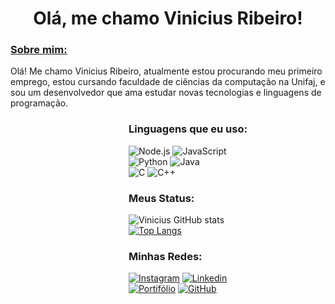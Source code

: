 <h1 align="center"> Olá, me chamo Vinicius Ribeiro!</h1>

<h3 style="text-decoration: underline;">Sobre mim: </h3>
<p>
Olá! Me chamo Vinicius Ribeiro, atualmente estou procurando meu primeiro emprego, estou cursando faculdade de ciências da computação na Unifaj, e sou um desenvolvedor que ama estudar novas tecnologias e linguagens de programação.
</p>

<div style="margin-left: 5cm;">

<h3>Linguagens que eu uso:</h3>

![Node.js](https://img.shields.io/badge/Node.js-43853D?style=for-the-badge&logo=node.js&logoColor=white) 
![JavaScript](https://img.shields.io/badge/JavaScript-F7DF1E?style=for-the-badge&logo=javascript&logoColor=black) <br>
![Python](https://img.shields.io/badge/Python-14354C?style=for-the-badge&logo=python&logoColor=white) 
![Java](https://img.shields.io/badge/Java-ED8B00?style=for-the-badge&logo=openjdk&logoColor=white) <br>
![C](https://img.shields.io/badge/C-00599C?style=for-the-badge&logo=c&logoColor=white) ![C++](https://img.shields.io/badge/C++-00599C?style=for-the-badge&logo=c++&logoColor=white)

<h3>Meus Status:</h3>

![Vinicius GitHub stats](https://github-readme-stats.vercel.app/api?username=ViniciusRib1&show_icons=true&theme=radical) <br>
[![Top Langs](https://github-readme-stats.vercel.app/api/top-langs/?username=ViniciusRib1)](https://github.com/ViniciusRib1)

<h3>Minhas Redes:</h3>

[![Instagram](https://img.shields.io/badge/Instagram-E4405F?style=for-the-badge&logo=instagram&logoColor=white)](https://www.instagram.com/vinirib01/)
[![Linkedin](https://img.shields.io/badge/LinkedIn-0077B5?style=for-the-badge&logo=linkedin&logoColor=white)](https://www.linkedin.com/in/vinicius-ribeiro-9a2452267/) <br>
[![Portifólio](https://img.shields.io/badge/Blogger-FF5722?style=for-the-badge&logo=blogger&logoColor=white)](https://viniciusrib1.github.io/Portfolio/index.html)
[![GitHub](https://img.shields.io/badge/GitHub-100000?style=for-the-badge&logo=github&logoColor=white)](https://github.com/ViniciusRib1)

</div>
